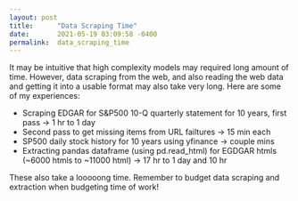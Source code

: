 ```yaml
---
layout: post
title:      "Data Scraping Time"
date:       2021-05-19 03:09:58 -0400
permalink:  data_scraping_time
---
```



It may be intuitive that high complexity models may required long amount of time. However, data scraping from the web, and also reading the web data and getting it into a usable format may also take very long. Here are some of my experiences:

* Scraping EDGAR for S&P500 10-Q quarterly statement for 10 years, first pass -> 1 hr to 1 day
* Second pass to get missing items from URL failtures -> 15 min each
* SP500 daily stock history for 10 years using yfinance -> couple mins
* Extracting pandas dataframe (using pd.read_html) for EGDGAR htmls (~6000 htmls to ~11000 html) -> 17 hr to 1 day and 10 hr 

These also take a looooong time. Remember to budget data scraping and extraction when budgeting time of work!
